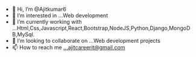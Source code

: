 - 👋 Hi, I’m @Ajitkumar6
- 👀 I’m interested in ...Web development
- 🌱 I’m currently working with ...Html,Css,Javascript,React,Bootstrap,NodeJS,Python,Django,MongoDB,MySql.
- 💞️ I’m looking to collaborate on ...Web development projects
- 📫 How to reach me ...ajitcareerit@gmail.com

<!---
Ajitkumar6/Ajitkumar6 is a ✨ special ✨ repository because its `README.md` (this file) appears on your GitHub profile.
You can click the Preview link to take a look at your changes.
--->
